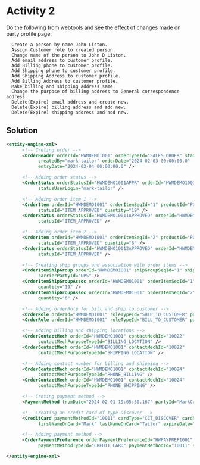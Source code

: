 # Activity 2

Do the following from webtools and see the effect of changes made on party profile page:

      Create a person by name John Liston.
      Assign Customer role to created person.
      Change name of the person to John D Liston.
      Add email address to customer profile.
      Add Billing phone to customer profile.
      Add Shipping phone to customer profile.
      Add Shipping Address to customer profile.
      Add Billing Address to customer profile.
      Make billing and shipping address same.
      Change the purpose of billing address to General correspondence address.
      Delete(Expire) email address and create new.
      Delete(Expire) billing address and add new.
      Delete(Expire) shipping address and add new.

## Solution

```xml
<entity-engine-xml>
      <!-- Creting order -->
      <OrderHeader orderId="HWMDEMO1001" orderTypeId="SALES_ORDER" statusId="ORDER_APPROVED"
            createdBy="mark-tailor" orderDate="2024-02-03 00:00:00.0"
            entryDate="2024-02-04 00:00:00.0" />

      <!-- Adding order status -->
      <OrderStatus orderStatusId="HWMDEMO1001APPR" orderId="HWMDEMO1001" statusId="ORDER_APPROVED"
            statusUserLogin="mark-tailor" />

      <!-- Adding order item 1 -->
      <OrderItem orderId="HWMDEMO1001" orderItemSeqId="1" productId="PURU_VARIANT_PROD1"
            statusId="ITEM_APPROVED" quantity="19" />
      <OrderStatus orderStatusId="HWMDEMO10011APPROVED" orderId="HWMDEMO1001" orderItemSeqId="1"
            statusId="ITEM_APPROVED" />

      <!-- Adding order item 2 -->
      <OrderItem orderId="HWMDEMO1001" orderItemSeqId="2" productId="PURU_VARIANT_PROD2"
            statusId="ITEM_APPROVED" quantity="6" />
      <OrderStatus orderStatusId="HWMDEMO10012APPROVED" orderId="HWMDEMO1001" orderItemSeqId="2"
            statusId="ITEM_APPROVED" />

      <!-- Creating ship groups and association with order items -->
      <OrderItemShipGroup orderId="HWMDEMO1001" shipGroupSeqId="1" shipmentMethodTypeId="GROUND"
            carrierPartyId="UPS" />
      <OrderItemShipGroupAssoc orderId="HWMDEMO1001" orderItemSeqId="1" shipGroupSeqId="1"
            quantity="19" />
      <OrderItemShipGroupAssoc orderId="HWMDEMO1001" orderItemSeqId="2" shipGroupSeqId="1"
            quantity="6" />

      <!-- Adding orderRole for bill and ship to customer -->
      <OrderRole orderId="HWMDEMO1001" roleTypeId="SHIP_TO_CUSTOMER" partyId="MarkCustomer" />
      <OrderRole orderId="HWMDEMO1001" roleTypeId="BILL_TO_CUSTOMER" partyId="MarkCustomer" />

      <!-- Adding billing and shipping locations -->
      <OrderContactMech orderId="HWMDEMO1001" contactMechId="10022"
            contactMechPurposeTypeId="BILLING_LOCATION" />
      <OrderContactMech orderId="HWMDEMO1001" contactMechId="10022"
            contactMechPurposeTypeId="SHIPPING_LOCATION" />

      <!-- Adding contact number for billing and shipping -->
      <OrderContactMech orderId="HWMDEMO1001" contactMechId="10024"
            contactMechPurposeTypeId="PHONE_BILLING" />
      <OrderContactMech orderId="HWMDEMO1001" contactMechId="10024"
            contactMechPurposeTypeId="PHONE_SHIPPING" />

      <!-- Creting payment method -->
      <PaymentMethod fromDate="2024-02-01 19:05:50.167" partyId="MarkCustomer" paymentMethodId="10011" paymentMethodTypeId="CREDIT_CARD"/>

      <!-- Creating an credit card of type Discover -->
      <CreditCard paymentMethodId="10011" cardType="CCT_DISCOVER" cardNumber="4111111111111112"
            firstNameOnCard="Mark" lastNameOnCard="Tailor" expireDate="06/2030" />

      <!-- Adding payment method -->
      <OrderPaymentPreference orderPaymentPreferenceId="HWPAYPREF1001" orderId="HWMDEMO1001"
            paymentMethodTypeId="CREDIT_CARD" paymentMethodId="10011" statusId="PAYMENT_AUTHORIZED" />

</entity-engine-xml>
```
